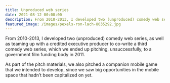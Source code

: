 ```yaml
---
title: Unproduced web series
date: 2021-08-12 00:00:00
description: From 2010-2013, I developed two (unproduced) comedy web series, as well as teaming up with a credited executive producer to co-write a third comedy web series, which we ended up pitching...
featured_image: /images/pexels-ron-lach-8035292.jpg
---
```


From 2010-2013, I developed two (unproduced) comedy web series, as well as teaming up with a credited executive producer to co-write a third comedy web series, which we ended up pitching, unsuccessfully, to a government film funding body in 2011.

As part of the pitch materials, we also pitched a companion mobile game that we intended to develop, since we saw big opportunities in the mobile space that hadn’t been capitalized on yet.